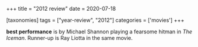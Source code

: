 +++
title = "2012 review"
date = 2020-07-18

[taxonomies]
tags = ["year-review", "2012"]
categories = ['movies']
+++

**best performance** is by Michael Shannon playing a fearsome hitman
in *The Iceman*. Runner-up is Ray Liotta in the same movie.
